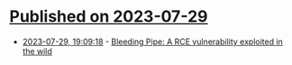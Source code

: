 # [Published on 2023-07-29](index.md)

* [2023-07-29, 19:09:18](https://lobste.rs/s/jmbkyx/bleeding_pipe_rce_vulnerability) - [Bleeding Pipe: A RCE vulnerability exploited in the wild](https://blog.mmpa.info/posts/bleeding-pipe/)
